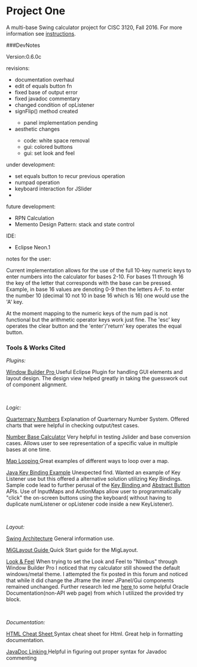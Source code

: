 # Project One


A multi-base Swing calculator project for CISC 3120, Fall 2016. For more information see [instructions](http://bc-cisc3120-f16.github.io/project1).

###DevNotes

<p>

Version:0.6.0c
</p>

<p>
revisions:
<ul>
	<li>documentation overhaul</li>
	<li>edit of equals button fn</li> 
	<li>fixed base of output error</li>
	<li>fixed javadoc commentary</li>
	<li>changed condition of opListener</li>
	<li>signFlip() method created</li>
		<ul><li>panel implementation pending</li></ul>
	<li>aesthetic changes</li>
		<ul><li> code: white space removal </li>
			<li> gui: colored buttons </li>
			<li> gui: set look and feel </li>
			</ul>	
</ul>

<p>

under development:
<ul>
	<li> set equals button to recur previous operation</li>
	<li> numpad operation </li>
	<li> keyboard interaction for JSlider<li>
</ul>
	
future development:	

<ul>
	<li> RPN Calculation </li>
	<li> Memento Design Pattern: stack and state control </li>

</ul>

IDE:
<ul>
	<li> Eclipse Neon.1 </li>
</ul>
</p>

notes for the user:
<p>

Current implementation allows for the use of the full 10-key numeric keys to enter numbers into the calculator for bases 2-10. For bases 11 through 16 the key of the letter that corresponds with the base can be pressed. Example, in base 16 
values are denoting 0-9 then the letters A-F. to enter the number 10 (decimal 10 not 10 in base 16 which is 16) one would use the 'A' key. 

At the moment mapping to the numeric keys of the num pad is not functional but the arithmetic operator keys
work just fine. The 'esc' key operates the clear button and the 'enter'/'return' key operates the equal button.


</p>

### Tools & Works Cited 

<em> Plugins:</em>

 <p><a href="http://www.eclipse.org/windowbuilder/">Window Builder Pro </a>
Useful Eclipse Plugin for handling GUI elements and layout design. The design view helped greatly in taking the guesswork out of component alignment. 
 </p>
 <br>

 <em> Logic: </em>
 <p><a href="https://en.wikipedia.org/wiki/Quaternary_numeral_system"> Quarternary Numbers</a> Explanation of Quarternary Number System. Offered charts that were helpful in checking output/test cases.
 </p>
 <p>
<a href="http://www.cleavebooks.co.uk/scol/calnumba.htm"> Number Base Calculator</a> Very helpful in testing Jslider and base conversion cases. Allows user to see representation of a specific value in multiple bases at one time.
</p>
<p>
<p>
<a href="http://www.java67.com/2014/05/3-examples-to-loop-map-in-java-foreach.html"> Map Looping </a> Great examples of different ways to loop over a map.
</p>

 <p><a href="http://stackoverflow.com/questions/27283908/java-jbutton-keylistener"> Java Key Binding Example</a> Unexpected find. Wanted an example of Key Listener use but this offered a alternative solution utilizing Key Bindings. Sample code lead to further perusal of the <a href="https://docs.oracle.com/javase/tutorial/uiswing/misc/keybinding.html">Key Binding </a> and <a href="https://docs.oracle.com/javase/7/docs/api/javax/swing/AbstractButton.html"> Abstract Button</a> APIs. Use of InputMaps and ActionMaps allow user to programmatically "click" the on-screen buttons using the keyboard( without having to duplicate numListener or opListener code inside a new KeyListener).
 </p> 
 <br>
 
 <em> Layout: </em>
 <p>
 <a href="http://www.oracle.com/technetwork/java/architecture-142923.html"> Swing Architecture</a> General information use.
 </p>
 <p> 
 <a href="http://miglayout.com/QuickStart.pdf"> MiGLayout Guide </a> Quick Start guide for the MigLayout.
 </p>
 <p>
 <a href="http://stackoverflow.com/questions/7612592/jframe-and-nimbus-look-and-feel"> Look & Feel</a> When trying to set the Look and Feel to "Nimbus" through Window Builder Pro I noticed that my calculator still showed the default windows/metal theme. I attempted the fix posted in this forum and noticed that while it did change the Jframe the inner JPanel/Gui components remained unchanged. Further research led me <a href=https://docs.oracle.com/javase/tutorial/uiswing/lookandfeel/nimbus.html> here </a>to some helpful Oracle Documentation(non-API web page) from which I utilized the provided try block.
 </p> 
 <br>
 
 <em> Documentation: </em>
 <p>
 <a href ="https://www.wired.com/2010/02/html_cheatsheet/"> HTML Cheat Sheet </a>
Syntax cheat sheet for Html. Great help in formatting documentation.
</p>
<a href= "http://corochann.com/get-to-know-coding-rule-of-javadoc-in-10-mins-366.html#see">JavaDoc Linking </a>Helpful in figuring out proper syntax for Javadoc commenting
</p>




